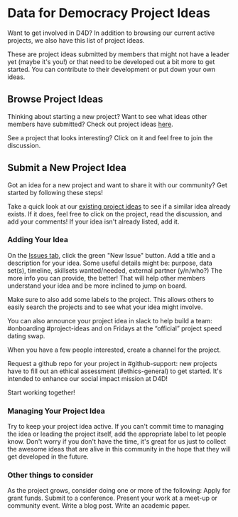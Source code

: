 # Data for Democracy Project Ideas

Want to get involved in D4D? In addition to browsing our current active projects, we also have this list of project ideas.

These are project ideas submitted by members that might not have a leader yet (maybe it's you!) or that need to be developed out a bit more to get started. You can contribute to their development or put down your own ideas.

## Browse Project Ideas

Thinking about starting a new project? Want to see what ideas other members have submitted? Check out project ideas [here](https://github.com/Data4Democracy/project-ideas/issues).

See a project that looks interesting? Click on it and feel free to join the discussion.

## Submit a New Project Idea

Got an idea for a new project and want to share it with our community? Get started by following these steps!

Take a quick look at our [existing project ideas](https://github.com/Data4Democracy/project-ideas/issues) to see if a similar idea already exists. If it does, feel free to click on the project, read the discussion, and add your comments!
If your idea isn't already listed, add it.

### Adding Your Idea

On the [Issues tab](https://github.com/Data4Democracy/project-ideas/issues), click the green "New Issue" button.
Add a title and a description for your idea. Some useful details might be: purpose, data set(s), timeline, skillsets wanted/needed, external partner (y/n/who?) The more info you can provide, the better! That will help other members understand your idea and be more inclined to jump on board.



Make sure to also add some labels to the project. This allows others to easily search the projects and to see what your idea might involve.

You can also announce your project idea in slack to help build a team: #onboarding #project-ideas and on Fridays at the “official” project speed dating swap.

When you have a few people interested, create a channel for the project.

Request a github repo for your project in #github-support:  new projects have to fill out an ethical assessment (#ethics-general) to get started. It's intended to enhance our social impact mission at D4D! 

Start working together!

### Managing Your Project Idea

Try to keep your project idea active. If you can't commit time to managing the idea or leading the project itself, add the appropriate label to let people know. 
Don't worry if you don't have the time, it's great for us just to collect the awesome ideas that are alive in this community in the hope that they will get developed in the future.

### Other things to consider

As the project grows, consider doing one or more of the following:
Apply for grant funds.
Submit to a conference. 
Present your work at a meet-up or community event.
Write a blog post.
Write an academic paper. 


